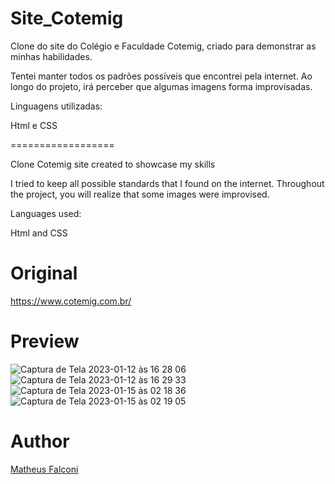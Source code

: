 # Site_Cotemig

Clone do site do Colégio e Faculdade Cotemig, criado para demonstrar as minhas habilidades.

Tentei manter todos os padrões possíveis que encontrei pela internet. Ao longo do projeto, irá perceber que algumas imagens forma improvisadas.

Linguagens utilizadas:

Html e CSS

==================

Clone Cotemig site created to showcase my skills

I tried to keep all possible standards that I found on the internet. Throughout the project, you will realize that some images were improvised.

Languages used:

Html and CSS

# Original

https://www.cotemig.com.br/

# Preview

![Captura de Tela 2023-01-12 às 16 28 06](https://user-images.githubusercontent.com/33550514/212162595-eba1704e-4151-4b31-8e36-17f5f3f34f1d.png)
![Captura de Tela 2023-01-12 às 16 29 33](https://user-images.githubusercontent.com/33550514/212162856-039ad894-ad8c-49d8-8adb-cdc203c51568.png)
![Captura de Tela 2023-01-15 às 02 18 36](https://user-images.githubusercontent.com/33550514/212524151-c77c4cae-a587-4bbf-80e1-4dbd3eb7032b.png)
![Captura de Tela 2023-01-15 às 02 19 05](https://user-images.githubusercontent.com/33550514/212524162-624c2934-b200-41b5-8e51-9003170c939a.png)

# Author

<a href="https://github.com/matheuspfalconi">Matheus Falconi</a>
